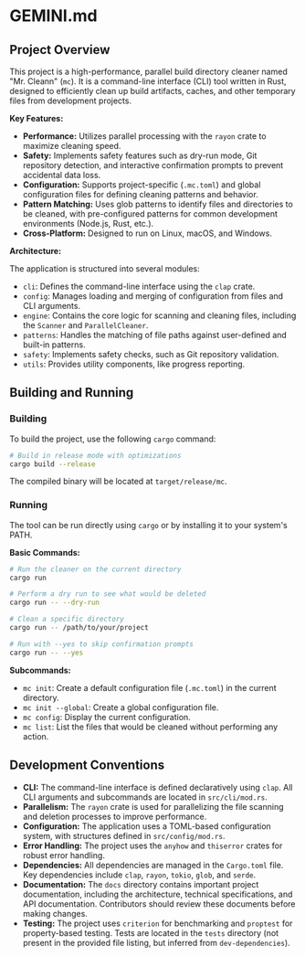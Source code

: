 # GEMINI.md

## Project Overview

This project is a high-performance, parallel build directory cleaner named "Mr. Cleann" (`mc`). It is a command-line interface (CLI) tool written in Rust, designed to efficiently clean up build artifacts, caches, and other temporary files from development projects.

**Key Features:**

*   **Performance:** Utilizes parallel processing with the `rayon` crate to maximize cleaning speed.
*   **Safety:** Implements safety features such as dry-run mode, Git repository detection, and interactive confirmation prompts to prevent accidental data loss.
*   **Configuration:** Supports project-specific (`.mc.toml`) and global configuration files for defining cleaning patterns and behavior.
*   **Pattern Matching:** Uses glob patterns to identify files and directories to be cleaned, with pre-configured patterns for common development environments (Node.js, Rust, etc.).
*   **Cross-Platform:** Designed to run on Linux, macOS, and Windows.

**Architecture:**

The application is structured into several modules:

*   `cli`: Defines the command-line interface using the `clap` crate.
*   `config`: Manages loading and merging of configuration from files and CLI arguments.
*   `engine`: Contains the core logic for scanning and cleaning files, including the `Scanner` and `ParallelCleaner`.
*   `patterns`: Handles the matching of file paths against user-defined and built-in patterns.
*   `safety`: Implements safety checks, such as Git repository validation.
*   `utils`: Provides utility components, like progress reporting.

## Building and Running

### Building

To build the project, use the following `cargo` command:

```bash
# Build in release mode with optimizations
cargo build --release
```

The compiled binary will be located at `target/release/mc`.

### Running

The tool can be run directly using `cargo` or by installing it to your system's PATH.

**Basic Commands:**

```bash
# Run the cleaner on the current directory
cargo run

# Perform a dry run to see what would be deleted
cargo run -- --dry-run

# Clean a specific directory
cargo run -- /path/to/your/project

# Run with --yes to skip confirmation prompts
cargo run -- --yes
```

**Subcommands:**

*   `mc init`: Create a default configuration file (`.mc.toml`) in the current directory.
*   `mc init --global`: Create a global configuration file.
*   `mc config`: Display the current configuration.
*   `mc list`: List the files that would be cleaned without performing any action.

## Development Conventions

*   **CLI:** The command-line interface is defined declaratively using `clap`. All CLI arguments and subcommands are located in `src/cli/mod.rs`.
*   **Parallelism:** The `rayon` crate is used for parallelizing the file scanning and deletion processes to improve performance.
*   **Configuration:** The application uses a TOML-based configuration system, with structures defined in `src/config/mod.rs`.
*   **Error Handling:** The project uses the `anyhow` and `thiserror` crates for robust error handling.
*   **Dependencies:** All dependencies are managed in the `Cargo.toml` file. Key dependencies include `clap`, `rayon`, `tokio`, `glob`, and `serde`.
*   **Documentation:** The `docs` directory contains important project documentation, including the architecture, technical specifications, and API documentation. Contributors should review these documents before making changes.
*   **Testing:** The project uses `criterion` for benchmarking and `proptest` for property-based testing. Tests are located in the `tests` directory (not present in the provided file listing, but inferred from `dev-dependencies`).
